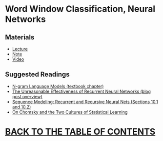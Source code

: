 # Word Window Classification, Neural Networks

## Materials

* [Lecture]()
* [Note]() 
* [Video](https://www.youtube.com/watch?v=iWea12EAu6U&list=PLoROMvodv4rOhcuXMZkNm7j3fVwBBY42z&index=6) 

## Suggested Readings

* [N-gram Language Models (textbook chapter)]()
* [The Unreasonable Effectiveness of Recurrent Neural Networks (blog post overview)](http://karpathy.github.io/2015/05/21/rnn-effectiveness/)
* [Sequence Modeling: Recurrent and Recursive Neural Nets (Sections 10.1 and 10.2)](http://www.deeplearningbook.org/contents/rnn.html)
* [On Chomsky and the Two Cultures of Statistical Learning](http://norvig.com/chomsky.html)

# [BACK TO THE TABLE OF CONTENTS](https://github.com/robertlakatos/natural-language-processing/blob/master/README.md)